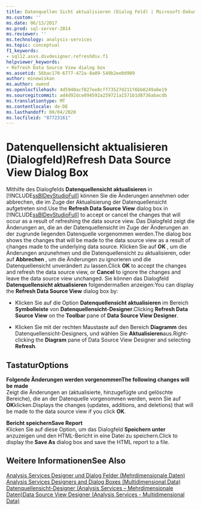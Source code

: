 ```yaml
---
title: Datenquellen Sicht aktualisieren (Dialog Feld) | Microsoft-Dokumentation
ms.custom: ''
ms.date: 06/13/2017
ms.prod: sql-server-2014
ms.reviewer: ''
ms.technology: analysis-services
ms.topic: conceptual
f1_keywords:
- sql12.asvs.dsvdesigner.refreshdsv.f1
helpviewer_keywords:
- Refresh Data Source View dialog box
ms.assetid: 56bac170-6777-472a-8a09-549b2ee0d909
author: minewiskan
ms.author: owend
ms.openlocfilehash: 4d5940acf827ee8cff73527d211f6bb8249a6e19
ms.sourcegitcommit: ad4d92dce894592a259721a1571b1d8736abacdb
ms.translationtype: MT
ms.contentlocale: de-DE
ms.lasthandoff: 08/04/2020
ms.locfileid: "87723161"
---
```

# <a name="refresh-data-source-view-dialog-box"></a><span data-ttu-id="a35ff-102">Datenquellensicht aktualisieren (Dialogfeld)</span><span class="sxs-lookup"><span data-stu-id="a35ff-102">Refresh Data Source View Dialog Box</span></span>
  <span data-ttu-id="a35ff-103">Mithilfe des Dialogfelds **Datenquellensicht aktualisieren** in [!INCLUDE[ssBIDevStudioFull](../includes/ssbidevstudiofull-md.md)] können Sie die Änderungen annehmen oder abbrechen, die im Zuge der Aktualisierung der Datenquellensicht aufgetreten sind.</span><span class="sxs-lookup"><span data-stu-id="a35ff-103">Use the **Refresh Data Source View** dialog box in [!INCLUDE[ssBIDevStudioFull](../includes/ssbidevstudiofull-md.md)] to accept or cancel the changes that will occur as a result of refreshing the data source view.</span></span> <span data-ttu-id="a35ff-104">Das Dialogfeld zeigt die Änderungen an, die an der Datenquellensicht im Zuge der Änderungen an der zugrunde liegenden Datenquelle vorgenommen werden.</span><span class="sxs-lookup"><span data-stu-id="a35ff-104">The dialog box shows the changes that will be made to the data source view as a result of changes made to the underlying data source.</span></span> <span data-ttu-id="a35ff-105">Klicken Sie auf **OK** , um die Änderungen anzunehmen und die Datenquellensicht zu aktualisieren, oder auf **Abbrechen** , um die Änderungen zu ignorieren und die Datenquellensicht unverändert zu lassen.</span><span class="sxs-lookup"><span data-stu-id="a35ff-105">Click **OK** to accept the changes and refresh the data source view, or **Cancel** to ignore the changes and leave the data source view unchanged.</span></span> <span data-ttu-id="a35ff-106">Sie können das Dialogfeld **Datenquellensicht aktualisieren** folgendermaßen anzeigen:</span><span class="sxs-lookup"><span data-stu-id="a35ff-106">You can display the **Refresh Data Source View** dialog box by:</span></span>  
  
-   <span data-ttu-id="a35ff-107">Klicken Sie auf die Option **Datenquellensicht aktualisieren** im Bereich **Symbolleiste** von **Datenquellensicht-Designer**.</span><span class="sxs-lookup"><span data-stu-id="a35ff-107">Clicking **Refresh Data Source View** on the **Toolbar** pane of **Data Source View Designer**.</span></span>  
  
-   <span data-ttu-id="a35ff-108">Klicken Sie mit der rechten Maustaste auf den Bereich **Diagramm** des Datenquellensicht-Designers, und wählen Sie **Aktualisieren**aus.</span><span class="sxs-lookup"><span data-stu-id="a35ff-108">Right-clicking the **Diagram** pane of Data Source View Designer and selecting **Refresh**.</span></span>  
  
## <a name="options"></a><span data-ttu-id="a35ff-109">Tastatur</span><span class="sxs-lookup"><span data-stu-id="a35ff-109">Options</span></span>  
 <span data-ttu-id="a35ff-110">**Folgende Änderungen werden vorgenommen**</span><span class="sxs-lookup"><span data-stu-id="a35ff-110">**The following changes will be made**</span></span>  
 <span data-ttu-id="a35ff-111">Zeigt die Änderungen an (aktualisierte, hinzugefügte und gelöschte Bereiche), die an der Datenquelle vorgenommen werden, wenn Sie auf **OK**klicken.</span><span class="sxs-lookup"><span data-stu-id="a35ff-111">Displays the changes (updates, additions, and deletions) that will be made to the data source view if you click **OK**.</span></span>  
  
 <span data-ttu-id="a35ff-112">**Bericht speichern**</span><span class="sxs-lookup"><span data-stu-id="a35ff-112">**Save Report**</span></span>  
 <span data-ttu-id="a35ff-113">Klicken Sie auf diese Option, um das Dialogfeld **Speichern unter** anzuzeigen und den HTML-Bericht in eine Datei zu speichern.</span><span class="sxs-lookup"><span data-stu-id="a35ff-113">Click to display the **Save As** dialog box and save the HTML report to a file.</span></span>  
  
## <a name="see-also"></a><span data-ttu-id="a35ff-114">Weitere Informationen</span><span class="sxs-lookup"><span data-stu-id="a35ff-114">See Also</span></span>  
 <span data-ttu-id="a35ff-115">[Analysis Services Designer und Dialog Felder &#40;Mehrdimensionale Daten&#41;](analysis-services-designers-and-dialog-boxes-multidimensional-data.md) </span><span class="sxs-lookup"><span data-stu-id="a35ff-115">[Analysis Services Designers and Dialog Boxes &#40;Multidimensional Data&#41;](analysis-services-designers-and-dialog-boxes-multidimensional-data.md) </span></span>  
 [<span data-ttu-id="a35ff-116">Datenquellensicht-Designer &#40;Analysis Services – Mehrdimensionale Daten&#41;</span><span class="sxs-lookup"><span data-stu-id="a35ff-116">Data Source View Designer &#40;Analysis Services - Multidimensional Data&#41;</span></span>](data-source-view-designer-analysis-services-multidimensional-data.md)  
  
  
